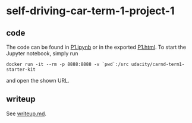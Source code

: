 # self-driving-car-term-1-project-1

## code

The code can be found in [P1.ipynb](P1.ipynb) or in the exported
[P1.html](P1.html). To start the Jupyter notebook, simply run
```
docker run -it --rm -p 8888:8888 -v `pwd`:/src udacity/carnd-term1-starter-kit
```
and open the shown URL.

## writeup

See [writeup.md](writeup.md).
